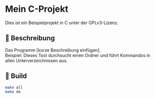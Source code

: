# Mein C-Projekt

Dies ist ein Beispielprojekt in C unter der GPLv3-Lizenz.

## 🧠 Beschreibung

Das Programm [kurze Beschreibung einfügen].  
Beispiel: Dieses Tool durchsucht einen Ordner und führt Kommandos in allen Unterverzeichnissen aus.

## 🔧 Build

```bash
make all
make do